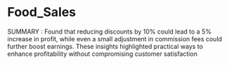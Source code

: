 # Food_Sales
SUMMARY : Found that reducing discounts by 10% could lead to a 5% increase in profit, while even a small adjustment in commission fees could further boost earnings. These insights highlighted practical ways to enhance profitability without compromising customer satisfaction
